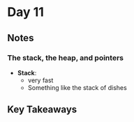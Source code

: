 # Day 11

## Notes

### The stack, the heap, and pointers

- **Stack**:
  - very fast
  - Something like the stack of dishes

## Key Takeaways
